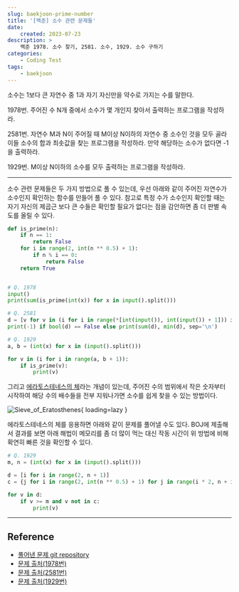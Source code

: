```yaml
---
slug: baekjoon-prime-number
title: '[백준] 소수 관련 문제들'
date:
    created: 2023-07-23
description: >
    백준 1978. 소수 찾기, 2581. 소수, 1929. 소수 구하기
categories:
    - Coding Test
tags:
    - baekjoon
---
```


소수는 1보다 큰 자연수 중 1과 자기 자신만을 약수로 가지는 수를 말한다.  

1978번. 주어진 수 N개 중에서 소수가 몇 개인지 찾아서 출력하는 프로그램을 작성하라.  

2581번. 자연수 M과 N이 주어질 때 M이상 N이하의 자연수 중 소수인 것을 모두 골라 이들 소수의 합과 최솟값을 찾는 프로그램을 작성하라. 만약 해당하는 소수가 없다면 -1을 출력하라.  

1929번. M이상 N이하의 소수를 모두 출력하는 프로그램을 작성하라.  

<!-- more -->

---

소수 관련 문제들은 두 가지 방법으로 풀 수 있는데, 우선 아래와 같이 주어진 자연수가 소수인지 확인하는 함수를 만들어 풀 수 있다. 참고로 특정 수가 소수인지 확인할 때는 자기 자신의 제곱근 보다 큰 수들은 확인할 필요가 없다는 점을 감안하면 좀 더 판별 속도를 올릴 수 있다.  

```python
def is_prime(n):
    if n == 1:
        return False
    for i in range(2, int(n ** 0.5) + 1):
        if n % i == 0:
            return False
    return True


# Q. 1978
input()
print(sum(is_prime(int(x)) for x in input().split()))

# Q. 2581
d = [v for v in (i for i in range(*[int(input()), int(input()) + 1])) if is_prime(v) == True]
print(-1) if bool(d) == False else print(sum(d), min(d), sep='\n')

# Q. 1929
a, b = (int(x) for x in (input().split()))

for v in (i for i in range(a, b + 1)):
    if is_prime(v):
        print(v)
```

그리고 [에라토스테네스의 체](https://ko.wikipedia.org/wiki/%EC%97%90%EB%9D%BC%ED%86%A0%EC%8A%A4%ED%85%8C%EB%84%A4%EC%8A%A4%EC%9D%98_%EC%B2%B4)라는 개념이 있는데, 주어진 수의 범위에서 작은 숫자부터 시작하여 해당 수의 배수들을 전부 지워나가면 소수를 쉽게 찾을 수 있는 방법이다.  

![Sieve_of_Eratosthenes](https://upload.wikimedia.org/wikipedia/commons/b/b9/Sieve_of_Eratosthenes_animation.gif){ loading=lazy }

에라토스테네스의 체를 응용하면 아래와 같이 문제를 풀어낼 수도 있다. BOJ에 제출해서 결과를 보면 아래 해법이 메모리를 좀 더 많이 먹는 대신 작동 시간이 위 방법에 비해 확연히 빠른 것을 확인할 수 있다.  

```python
# Q. 1929
m, n = (int(x) for x in (input().split()))

d = [i for i in range(2, n + 1)]
c = {j for i in range(2, int(n ** 0.5) + 1) for j in range(i * 2, n + i, i)}

for v in d:
    if v >= m and v not in c:
        print(v)
```

---
## Reference
- [풀어낸 문제 git repository](https://github.com/djccnt15/coding_test)
- [문제 출처(1978번)](https://www.acmicpc.net/problem/1978)
- [문제 출처(2581번)](https://www.acmicpc.net/problem/2581)
- [문제 출처(1929번)](https://www.acmicpc.net/problem/1929)
